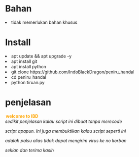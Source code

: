 # Bahan

<li> tidak memerlukan bahan khusus </li>

# Install

<li> apt update && apt upgrade -y </li>

<li> apt install git </li>

<li> apt install python </li>

<li> git clone https://github.com/IndoBlackDragon/peniru_handal </li>

<li> cd peniru_handal </li>

<li> python tiruan.py </li>

# penjelasan

<legend><b><font color='orange'> welcome to IBD </font></b></legend>
<i> sedikit penjelasan kalau script ini dibuat tanpa merecode </i>

<i> script apapun. Ini juga membuktikan kalau script seperti ini </i>

<i> adalah palsu alias tidak dapat mengirim virus ke no korban </i>

<i> sekian dan terima kasih
